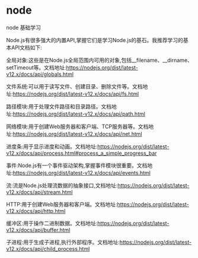 # node
node 基础学习


Node.js有很多强大的内置API,掌握它们是学习Node.js的基石。我推荐学习的基本API文档如下:

全局对象:这些是在Node.js全局范围内可用的对象,包括__filename、__dirname、setTimeout等。文档地址:https://nodejs.org/dist/latest-v12.x/docs/api/globals.html

文件系统:可以用于读写文件、创建目录、删除文件等。文档地址:https://nodejs.org/dist/latest-v12.x/docs/api/fs.html

路径模块:用于处理文件路径和目录路径。文档地址:https://nodejs.org/dist/latest-v12.x/docs/api/path.html

网络模块:用于创建Web服务器和客户端、TCP服务器等。文档地址:https://nodejs.org/dist/latest-v12.x/docs/api/net.html

进度条:用于显示进度和动画。文档地址:https://nodejs.org/dist/latest-v12.x/docs/api/process.html#process_a_simple_progress_bar

事件:Node.js有一个事件驱动架构,掌握事件模块很重要。文档地址:https://nodejs.org/dist/latest-v12.x/docs/api/events.html

流:流是Node.js处理流数据的抽象接口,文档地址:https://nodejs.org/dist/latest-v12.x/docs/api/stream.html

HTTP:用于创建Web服务器和客户端。文档地址:https://nodejs.org/dist/latest-v12.x/docs/api/http.html

缓冲区:用于操作二进制数据。文档地址:https://nodejs.org/dist/latest-v12.x/docs/api/buffer.html

子进程:用于生成子进程,执行外部程序。文档地址:https://nodejs.org/dist/latest-v12.x/docs/api/child_process.html
